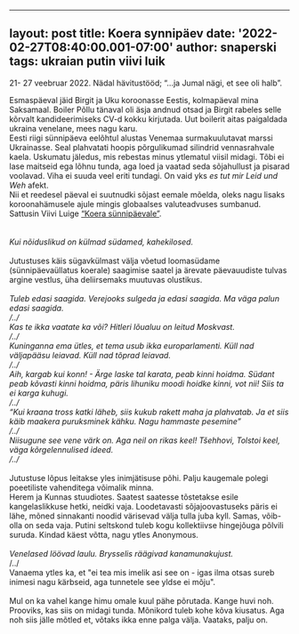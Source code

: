 
---
layout: post
title: Koera synnipäev
date: '2022-02-27T08:40:00.001-07:00'
author: snaperski
tags: ukraian putin viivi luik
---

21- 27 veebruar 2022. Nädal hävitustööd; “...ja Jumal nägi, et see oli halb”. 

Esmaspäeval jäid Birgit ja Uku koroonasse Eestis, kolmapäeval mina Saksamaal. Boiler Põllu tänaval oli äsja andnud otsad ja Birgit rabeles selle kõrvalt kandideerimiseks CV-d kokku kirjutada. Uut boilerit aitas paigaldada ukraina venelane, mees nagu karu. 
<br>
Eesti riigi sünnipäeva eelõhtul alustas Venemaa surmakuulutavat marssi Ukrainasse. Seal plahvatati hoopis põrgulikumad silindrid vennasrahvale kaela. Uskumatu jäledus, mis rebestas minus ytlematul viisil midagi. Tõbi ei lase maitseid ega lõhnu tunda, aga loed ja vaatad seda sõjahullust ja pisarad voolavad. Viha ei suuda veel eriti tundagi. On vaid yks <i>es tut mir Leid und Weh </i>afekt.
<br>
Nii et reedesel päeval ei suutnudki sõjast eemale mõelda, oleks nagu lisaks koroonahämusele ajule mingis globaalses valuteadvuses sumbanud. Sattusin Viivi Luige [“Koera sünnipäevale”](https://jupiter.err.ee/1079443/kuuldemang-viivi-luik-koera-sunnipaev).  
<br><br>
<i>Kui nõiduslikud on külmad südamed, kahekilosed.</i>
<br><br>
Jutustuses käis sügavkülmast välja võetud loomasüdame (sünnipäevaüllatus koerale) saagimise saatel ja ärevate päevauudiste tulvas argine vestlus, üha deliirsemaks muutuvas olustikus.
<br><br>
<i>Tuleb edasi saagida. Verejooks sulgeda ja edasi saagida. Ma väga palun edasi saagida.<br>
/../<br>
Kas te ikka vaatate ka või? Hitleri lõualuu on leitud Moskvast.<br>
/../<br>
Kuninganna ema ütles, et tema usub ikka europarlamenti. Küll nad väljapääsu leiavad. Küll nad tõprad leiavad.<br>
/../<br>
Aih, kargab kui konn! - Ärge laske tal karata, peab kinni hoidma. Südant peab kõvasti kinni hoidma, päris lihuniku moodi hoidke kinni, vot nii! Siis ta ei karga kuhugi.<br>
/../<br>
“Kui kraana tross katki läheb, siis kukub rakett maha ja plahvatab. Ja et siis käib maakera puruksminek kähku. Nagu hammaste pesemine”<br>
/../<br>
Niisugune see vene värk on. Aga neil on rikas keel! Tšehhovi, Tolstoi keel, väga kõrgelennulised ideed.<br>
/../<br></i>
<br>
Jutustuse lõpus leitakse yles inimjätisuse põhi. Palju kaugemale polegi poeetiliste vahenditega võimalik minna.<br>
Herem ja Kunnas stuudiotes. Saatest saatesse tõstetakse esile kangelaslikkuse hetki, neidki vaja. Loodetavasti sõjajoovastuseks päris ei lähe, mõned sinnakanti noodid värisevad välja tulla juba kyll. Samas, võib-olla on seda vaja. Putini seltskond tuleb kogu kollektiivse hingejõuga põlvili suruda. Kindad käest võtta, nagu ytles Anonymous. 
<br><br>
<i> Venelased löövad laulu. Brysselis räägivad kanamunakujust.</i><br>
/../<br>
Vanaema ytles ka, et "ei tea mis imelik asi see on - igas ilma otsas sureb inimesi nagu kärbseid, aga tunnetele see yldse ei mõju".<br><br>
Mul on ka vahel kange himu omale kuul pähe põrutada. Kange huvi noh. Prooviks, kas siis on midagi tunda. Mõnikord tuleb kohe kõva kiusatus. Aga noh siis jälle mõtled et, võtaks ikka enne palga välja. Vaataks, palju on.</i> 
